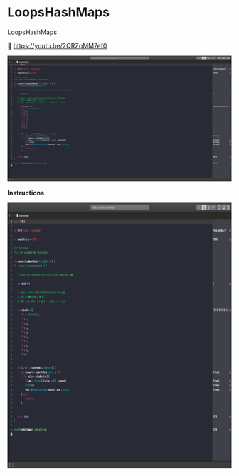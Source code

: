 # LoopsHashMaps
LoopsHashMaps

📱 https://youtu.be/2QRZqMM7ef0

[![Watch the video](https://github.com/obadasemary/LoopsHashMaps/blob/master/Screen%20Shot%202018-12-24%20at%201.27.46%20PM%20(2).png)](https://youtu.be/2QRZqMM7ef0)

<b>Instructions</b>

<img src="https://github.com/obadasemary/LoopsHashMaps/blob/master/Screen%20Shot%202018-12-24%20at%201.27.46%20PM%20(2).png" alt="HTML5 Icon" width="676" height="598">
